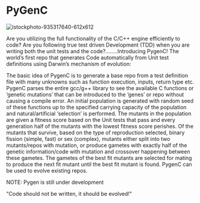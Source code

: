 # PyGenC

![istockphoto-935317640-612x612](https://user-images.githubusercontent.com/40918560/74388306-16880680-4dc9-11ea-96d2-244801f38682.jpg)

Are you utilizing the full functionality of the C/C++ engine efficiently to code? Are you following true test driven Development (TDD) when you are writing both the unit tests and the code?........Introducing PygenC! The world’s first repo that generates Code automatically from Unit test definitions using Darwin’s mechanism of evolution:  

The basic idea of PygenC is to generate a base repo from a test definition file with many unknowns such as function execution, inputs, return type etc. PygenC parses the entire gcc/g++ library to see the available C functions or ‘genetic mutations’ that can be introduced to the ‘genes’ or repo without causing a compile error. An initial population is generated with random seed of these functions up to the specified carrying capacity of the population and natural/artificial ‘selection’ is performed. The mutants in the population are given a fitness score based on the Unit tests that pass and every generation half of the mutants with the lowest fitness score perishes. Of the mutants that survive, based on the type of reproduction selected, binary fission (simple, fast) or sex (complex), mutants either split into two mutants/repos with mutation, or produce gametes with exactly half of the genetic information/code with mutation and crossover happening between these gametes. The gametes of the best fit mutants are selected for mating to produce the next fit mutant until the best fit mutant is found. PygenC can be used to evolve existing repos.

NOTE: Pygen is still under development

"Code should not be written, it should be evolved!"
